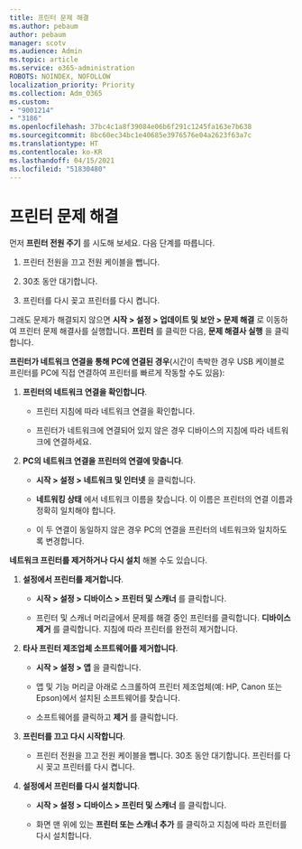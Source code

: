 ```yaml
---
title: 프린터 문제 해결
ms.author: pebaum
author: pebaum
manager: scotv
ms.audience: Admin
ms.topic: article
ms.service: o365-administration
ROBOTS: NOINDEX, NOFOLLOW
localization_priority: Priority
ms.collection: Adm_O365
ms.custom:
- "9001214"
- "3186"
ms.openlocfilehash: 37bc4c1a8f39084e06b6f291c1245fa163e7b638
ms.sourcegitcommit: 8bc60ec34bc1e40685e3976576e04a2623f63a7c
ms.translationtype: HT
ms.contentlocale: ko-KR
ms.lasthandoff: 04/15/2021
ms.locfileid: "51830480"
---
```

# <a name="troubleshoot-your-printer"></a>프린터 문제 해결

먼저 **프린터 전원 주기** 를 시도해 보세요. 다음 단계를 따릅니다.

1. 프린터 전원을 끄고 전원 케이블을 뺍니다.

2. 30초 동안 대기합니다.

3. 프린터를 다시 꽂고 프린터를 다시 켭니다.

그래도 문제가 해결되지 않으면 **시작 > 설정 > 업데이트 및 보안 > 문제 해결** 로 이동하여 프린터 문제 해결사를 실행합니다. **프린터** 를 클릭한 다음, **문제 해결사 실행** 을 클릭합니다.

**프린터가 네트워크 연결을 통해 PC에 연결된 경우**(시간이 촉박한 경우 USB 케이블로 프린터를 PC에 직접 연결하여 프린터를 빠르게 작동할 수도 있음):

1. **프린터의 네트워크 연결을 확인합니다**.
    
    - 프린터 지침에 따라 네트워크 연결을 확인합니다.

    - 프린터가 네트워크에 연결되어 있지 않은 경우 디바이스의 지침에 따라 네트워크에 연결하세요.

2. **PC의 네트워크 연결을 프린터의 연결에 맞춥니다**.

    - **시작 > 설정 > 네트워크 및 인터넷** 을 클릭합니다.

    - **네트워킹 상태** 에서 네트워크 이름을 찾습니다. 이 이름은 프린터의 연결 이름과 정확히 일치해야 합니다.

    - 이 두 연결이 동일하지 않은 경우 PC의 연결을 프린터의 네트워크와 일치하도록 변경합니다.

**네트워크 프린터를 제거하거나 다시 설치** 해볼 수도 있습니다.

1. **설정에서 프린터를 제거합니다**.

    - **시작 > 설정 > 디바이스 > 프린터 및 스캐너** 를 클릭합니다.

    - 프린터 및 스캐너 머리글에서 문제를 해결 중인 프린터를 클릭합니다. **디바이스 제거** 를 클릭합니다. 지침에 따라 프린터를 완전히 제거합니다.

2. **타사 프린터 제조업체 소프트웨어를 제거합니다**.

    - **시작 > 설정 > 앱** 을 클릭합니다.

    - 앱 및 기능 머리글 아래로 스크롤하여 프린터 제조업체(예: HP, Canon 또는 Epson)에서 설치된 소프트웨어를 찾습니다.

    - 소프트웨어를 클릭하고 **제거** 를 클릭합니다.

3. **프린터를 끄고 다시 시작합니다**.

    - 프린터 전원을 끄고 전원 케이블을 뺍니다. 30초 동안 대기합니다. 프린터를 다시 꽂고 프린터를 다시 켭니다.

4. **설정에서 프린터를 다시 설치합니다**.

    - **시작 > 설정 > 디바이스 > 프린터 및 스캐너** 를 클릭합니다.
 
    - 화면 맨 위에 있는 **프린터 또는 스캐너 추가** 를 클릭하고 지침에 따라 프린터를 다시 설치합니다.
